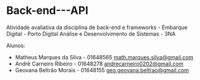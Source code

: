 # Back-end---API
Atividade avaliativa da disciplina de back-end e frameworks - Embarque Digital - Porto Digital
Análise e Desenvolvimento de Sistemas - 3NA

Alunos: 
 - Matheus Marques da Silva - 01648565
math.marques.silva@gmail.com
 - André Carneiro Ribeiro - 01648278
andrecarneiro0202@gmail.com
 - Geovana Beltrão Morais - 01648155
geo.geovana.beltrao@gmail.com
